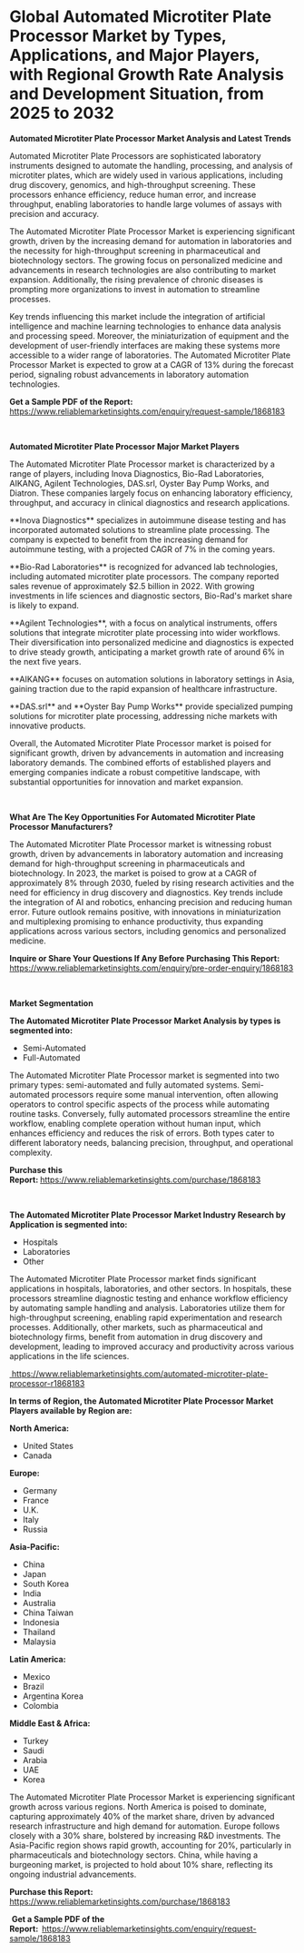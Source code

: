 <p><h1>Global Automated Microtiter Plate Processor Market by Types, Applications, and Major Players, with Regional Growth Rate Analysis and Development Situation, from 2025 to 2032</h1></p><p><strong>Automated Microtiter Plate Processor Market Analysis and Latest Trends</strong></p>
<p><p>Automated Microtiter Plate Processors are sophisticated laboratory instruments designed to automate the handling, processing, and analysis of microtiter plates, which are widely used in various applications, including drug discovery, genomics, and high-throughput screening. These processors enhance efficiency, reduce human error, and increase throughput, enabling laboratories to handle large volumes of assays with precision and accuracy.</p><p>The Automated Microtiter Plate Processor Market is experiencing significant growth, driven by the increasing demand for automation in laboratories and the necessity for high-throughput screening in pharmaceutical and biotechnology sectors. The growing focus on personalized medicine and advancements in research technologies are also contributing to market expansion. Additionally, the rising prevalence of chronic diseases is prompting more organizations to invest in automation to streamline processes.</p><p>Key trends influencing this market include the integration of artificial intelligence and machine learning technologies to enhance data analysis and processing speed. Moreover, the miniaturization of equipment and the development of user-friendly interfaces are making these systems more accessible to a wider range of laboratories. The Automated Microtiter Plate Processor Market is expected to grow at a CAGR of 13% during the forecast period, signaling robust advancements in laboratory automation technologies.</p></p>
<p><strong>Get a Sample PDF of the Report:&nbsp;</strong> <a href="https://www.reliablemarketinsights.com/enquiry/request-sample/1868183?utm_campaign=3309&utm_medium=2&utm_source=Github&utm_content=ia&utm_term=14042025&utm_id=automated-microtiter-plate-processor">https://www.reliablemarketinsights.com/enquiry/request-sample/1868183</a></p>
<p>&nbsp;</p>
<p><strong>Automated Microtiter Plate Processor Major Market Players</strong></p>
<p><p>The Automated Microtiter Plate Processor market is characterized by a range of players, including Inova Diagnostics, Bio-Rad Laboratories, AIKANG, Agilent Technologies, DAS.srl, Oyster Bay Pump Works, and Diatron. These companies largely focus on enhancing laboratory efficiency, throughput, and accuracy in clinical diagnostics and research applications.</p><p>**Inova Diagnostics** specializes in autoimmune disease testing and has incorporated automated solutions to streamline plate processing. The company is expected to benefit from the increasing demand for autoimmune testing, with a projected CAGR of 7% in the coming years.</p><p>**Bio-Rad Laboratories** is recognized for advanced lab technologies, including automated microtiter plate processors. The company reported sales revenue of approximately $2.5 billion in 2022. With growing investments in life sciences and diagnostic sectors, Bio-Rad's market share is likely to expand.</p><p>**Agilent Technologies**, with a focus on analytical instruments, offers solutions that integrate microtiter plate processing into wider workflows. Their diversification into personalized medicine and diagnostics is expected to drive steady growth, anticipating a market growth rate of around 6% in the next five years.</p><p>**AIKANG** focuses on automation solutions in laboratory settings in Asia, gaining traction due to the rapid expansion of healthcare infrastructure.</p><p>**DAS.srl** and **Oyster Bay Pump Works** provide specialized pumping solutions for microtiter plate processing, addressing niche markets with innovative products.</p><p>Overall, the Automated Microtiter Plate Processor market is poised for significant growth, driven by advancements in automation and increasing laboratory demands. The combined efforts of established players and emerging companies indicate a robust competitive landscape, with substantial opportunities for innovation and market expansion.</p></p>
<p>&nbsp;</p>
<p><strong>What Are The Key Opportunities For Automated Microtiter Plate Processor Manufacturers?</strong></p>
<p><p>The Automated Microtiter Plate Processor market is witnessing robust growth, driven by advancements in laboratory automation and increasing demand for high-throughput screening in pharmaceuticals and biotechnology. In 2023, the market is poised to grow at a CAGR of approximately 8% through 2030, fueled by rising research activities and the need for efficiency in drug discovery and diagnostics. Key trends include the integration of AI and robotics, enhancing precision and reducing human error. Future outlook remains positive, with innovations in miniaturization and multiplexing promising to enhance productivity, thus expanding applications across various sectors, including genomics and personalized medicine.</p></p>
<p><strong>Inquire or Share Your Questions If Any Before Purchasing This Report:</strong> <a href="https://www.reliablemarketinsights.com/enquiry/pre-order-enquiry/1868183?utm_campaign=3309&utm_medium=2&utm_source=Github&utm_content=ia&utm_term=14042025&utm_id=automated-microtiter-plate-processor">https://www.reliablemarketinsights.com/enquiry/pre-order-enquiry/1868183</a></p>
<p>&nbsp;</p>
<p><strong>Market Segmentation</strong></p>
<p><strong>The Automated Microtiter Plate Processor Market Analysis by types is segmented into:</strong></p>
<p><ul><li>Semi-Automated</li><li>Full-Automated</li></ul></p>
<p><p>The Automated Microtiter Plate Processor market is segmented into two primary types: semi-automated and fully automated systems. Semi-automated processors require some manual intervention, often allowing operators to control specific aspects of the process while automating routine tasks. Conversely, fully automated processors streamline the entire workflow, enabling complete operation without human input, which enhances efficiency and reduces the risk of errors. Both types cater to different laboratory needs, balancing precision, throughput, and operational complexity.</p></p>
<p><strong>Purchase this Report:&nbsp;</strong><a href="https://www.reliablemarketinsights.com/purchase/1868183?utm_campaign=3309&utm_medium=2&utm_source=Github&utm_content=ia&utm_term=14042025&utm_id=automated-microtiter-plate-processor">https://www.reliablemarketinsights.com/purchase/1868183</a></p>
<p>&nbsp;</p>
<p><strong>The Automated Microtiter Plate Processor Market Industry Research by Application is segmented into:</strong></p>
<p><ul><li>Hospitals</li><li>Laboratories</li><li>Other</li></ul></p>
<p><p>The Automated Microtiter Plate Processor market finds significant applications in hospitals, laboratories, and other sectors. In hospitals, these processors streamline diagnostic testing and enhance workflow efficiency by automating sample handling and analysis. Laboratories utilize them for high-throughput screening, enabling rapid experimentation and research processes. Additionally, other markets, such as pharmaceutical and biotechnology firms, benefit from automation in drug discovery and development, leading to improved accuracy and productivity across various applications in the life sciences.</p></p>
<p><a href="https://www.reliablemarketinsights.com/automated-microtiter-plate-processor-r1868183?utm_campaign=3309&utm_medium=2&utm_source=Github&utm_content=ia&utm_term=14042025&utm_id=automated-microtiter-plate-processor">&nbsp;https://www.reliablemarketinsights.com/automated-microtiter-plate-processor-r1868183</a></p>
<p><strong>In terms of Region, the Automated Microtiter Plate Processor Market Players available by Region are:</strong></p>
<p>
    <p> <strong> North America: </strong>
        <ul>
            <li>United States</li>
            <li>Canada</li>
        </ul>
        </p> 
    <p> <strong> Europe: </strong>
        <ul>
            <li>Germany</li>
            <li>France</li>
            <li>U.K.</li>
            <li>Italy</li>
            <li>Russia</li>
        </ul>
        </p> 
    <p> <strong> Asia-Pacific: </strong>
        <ul>
            <li>China</li>
            <li>Japan</li>
            <li>South Korea</li>
            <li>India</li>
            <li>Australia</li>
            <li>China Taiwan</li>
            <li>Indonesia</li>
            <li>Thailand</li>
            <li>Malaysia</li>
        </ul>
        </p> 
    <p> <strong> Latin America: </strong>
        <ul>
            <li>Mexico</li>
            <li>Brazil</li>
            <li>Argentina Korea</li>
            <li>Colombia</li>
        </ul>
        </p> 
    <p> <strong> Middle East & Africa: </strong>
        <ul>
            <li>Turkey</li>
            <li>Saudi</li>
            <li>Arabia</li>
            <li>UAE</li>
            <li>Korea</li>
        </ul>
    </p>
    </p>
<p><p>The Automated Microtiter Plate Processor Market is experiencing significant growth across various regions. North America is poised to dominate, capturing approximately 40% of the market share, driven by advanced research infrastructure and high demand for automation. Europe follows closely with a 30% share, bolstered by increasing R&D investments. The Asia-Pacific region shows rapid growth, accounting for 20%, particularly in pharmaceuticals and biotechnology sectors. China, while having a burgeoning market, is projected to hold about 10% share, reflecting its ongoing industrial advancements.</p></p>
<p><strong>Purchase this Report: </strong><a href="https://www.reliablemarketinsights.com/purchase/1868183?utm_campaign=3309&utm_medium=2&utm_source=Github&utm_content=ia&utm_term=14042025&utm_id=automated-microtiter-plate-processor">https://www.reliablemarketinsights.com/purchase/1868183</a></p>
<p>&nbsp;<strong>Get a Sample PDF of the Report:&nbsp;&nbsp;</strong><a href="https://www.reliablemarketinsights.com/enquiry/request-sample/1868183?utm_campaign=3309&utm_medium=2&utm_source=Github&utm_content=ia&utm_term=14042025&utm_id=automated-microtiter-plate-processor">https://www.reliablemarketinsights.com/enquiry/request-sample/1868183</a></p>
<p><strong></strong></p>
<p><p></p><p></p><p></p></p>